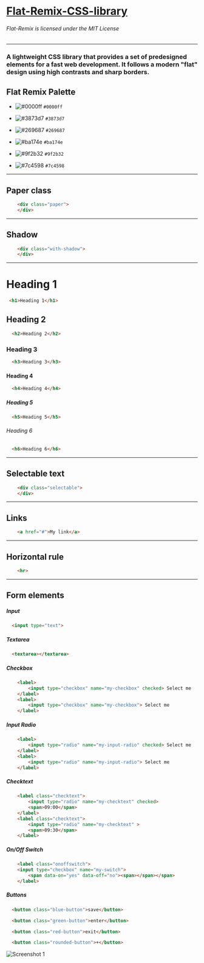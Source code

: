 # [Flat-Remix-CSS-library](http://drasite.com/flat-remix-css)

###### Flat-Remix is licensed under the MIT License
<hr>

### A lightweight CSS library that provides a set of predesigned elements for a fast web development. It follows a modern "flat" design using high contrasts and sharp borders.



Flat Remix Palette
------------------

- ![#0000ff](https://placehold.it/15/0000ff/000000?text=+) `#0000ff`

- ![#3873d7](https://placehold.it/15/3873d7/000000?text=+) `#3873d7`

- ![#269687](https://placehold.it/15/269687/000000?text=+) `#269687`

- ![#ba174e](https://placehold.it/15/ba174e/000000?text=+) `#ba174e`

- ![#9f2b32](https://placehold.it/15/9f2b32/000000?text=+) `#9f2b32`

- ![#7c4598](https://placehold.it/15/7c4598/000000?text=+) `#7c4598`

* * * * *

Paper class
-----------

``` html
    <div class="paper">
    </div>
```

* * * * *

Shadow
------

``` html
    <div class="with-shadow">
    </div>
```

* * * * *

Heading 1
=========

``` html
 <h1>Heading 1</h1>
```
 
Heading 2
---------

``` html
  <h2>Heading 2</h2>
```

### Heading 3

``` html
  <h3>Heading 3</h3>
```

#### Heading 4

``` html
  <h4>Heading 4</h4>
```

##### Heading 5

``` html
  <h5>Heading 5</h5>
```

###### Heading 6

``` html
  <h6>Heading 6</h6>
```

* * * * *

Selectable text
---------------

``` html
    <div class="selectable">
    </div>
```

* * * * *

Links
-----

``` html
    <a href="#">My link</a>
```

* * * * *

Horizontal rule
---------------

``` html
    <hr>
```

* * * * *

Form elements
-------------

##### Input

``` html
  <input type="text">
```

##### Textarea
``` html
  <textarea></textarea>
```

##### Checkbox
``` html
    <label>
        <input type="checkbox" name="my-checkbox" checked> Select me
    </label>
    <label>
        <input type="checkbox" name="my-checkbox"> Select me
    </label>
``` 

##### Input Radio
``` html
    <label>
        <input type="radio" name="my-input-radio" checked> Select me
    </label>
    <label>
        <input type="radio" name="my-input-radio"> Select me
    </label>
```

##### Checktext
``` html
    <label class="checktext">
        <input type="radio" name="my-checktext" checked>
        <span>09:00</span>
    </label>
    <label class="checktext">
        <input type="radio" name="my-checktext" >
        <span>09:30</span>
    </label>
```

##### On/Off Switch
``` html
    <label class="onoffswitch">
    <input type="checkbox" name="my-switch">
        <span data-on="yes" data-off="no"><span></span></span>
    </label>
```

##### Buttons
``` html
  <button class="blue-button">save</button>
```

``` html
  <button class="green-button">enter</button>
```

``` html
  <button class="red-button">exit</button>
```

``` html
  <button class="rounded-button">+</button>
```


![Screenshot 1](https://github.com/daniruiz/Flat-Remix-CSS-library/blob/master/Images/1.png?raw=true)
